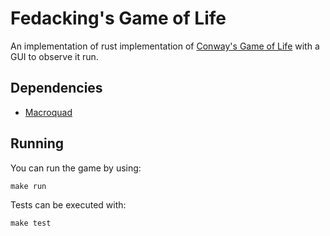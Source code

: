 # Fedacking's Game of Life

An implementation of rust implementation of [Conway's Game of Life](https://en.wikipedia.org/wiki/Conway%27s_Game_of_Life) with a GUI to observe it run.

## Dependencies

* [Macroquad](https://github.com/not-fl3/macroquad)

## Running

You can run the game by using:

```
make run
```

Tests can be executed with:

```
make test
```
